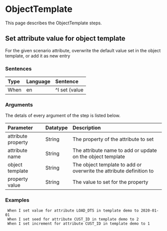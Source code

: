 # ObjectTemplate
This page describes the ObjectTemplate steps.

## Set attribute value  for object template
For the given scenario attribute, overwrite the default value set in the object template, or add it as new entry


### Sentences
| Type          | Language         | Sentence      |
|:---           |:---              |:---           |
| When | en | ^I set (value|seed|increment) for attribute ([a-zA-Z0-9_@$#-]+) in template ([a-zA-Z0-9_@$#-]+) to (.*)$ |


### Arguments
The detals of every argument of the step is listed below.

| Parameter    | Datatype          | Description          |
|:---          |:---               |:---                  |
|attribute property | String | The property of the attribute to set |
|attribute name | String | The attribute name to add or update on the object template |
|object template | String | The object template to add or overwrite the attribute definition to |
|property value | String | The value to set for the property |

### Examples


```gherkin
 When I set value for attribute LOAD_DTS in template demo to 2020-01-01
 When I set seed for attribute CUST_ID in template demo to 2
 When I set increment for attribute CUST_ID in template demo to 1
```


